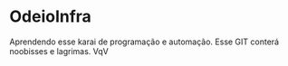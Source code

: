 # OdeioInfra
Aprendendo esse karai de programação e automação.   Esse GIT conterá noobisses e lagrimas. 
VqV

